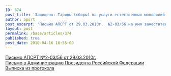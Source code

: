 ```yaml
---
ID: 374
post_title: 'Защищено: Тарифы (сборы) на услуги естественных монополий на речном транспор'
author: apsrt
post_excerpt: 'Письмо АПСРТ от 29.03.2010г.  №2-03/56 на имя заместителя Руководителя  Федеральной службы по тарифам Т.Н. Стебуновой'
layout: post
permalink: /base/articles/374
published: true
post_date: 2010-04-16 16:55:00
---
```

<a href="http://www.apsrt.ru/docs/stebunovoi.doc"><span style="text-decoration:underline;"> Письмо АПСРТ №2-03/56 от 29.03.2010г.</span></a><br />
<a href="http://www.apsrt.ru/docs/2-03-124.doc"><span style="text-decoration:underline;"> Письмо в Администрацию Президента Российской Федерации</span></a><br />
<a href="http://www.apsrt.ru/docs/vipiska.doc"><span style="text-decoration:underline;"> Выписка из протокола</span></a>